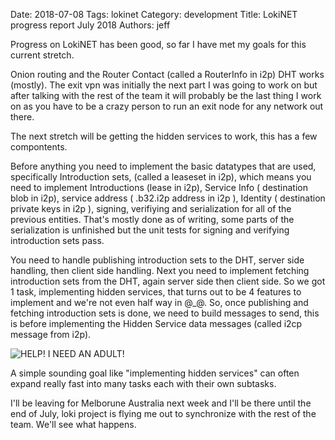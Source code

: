 Date: 2018-07-08
Tags: lokinet
Category: development
Title: LokiNET progress report July 2018
Authors: jeff


Progress on LokiNET has been good, so far I have met my goals for this current stretch.

Onion routing and the Router Contact (called a RouterInfo in i2p) DHT works (mostly). 
The exit vpn was initially the next part I was going to work on but after talking 
with the rest of the team it will probably be the last thing I work on as you have 
to be a crazy person to run an exit node for any network out there. 

The next stretch will be getting the hidden services to work, this has a few compontents. 

Before anything you need to implement the basic datatypes that are used, specifically Introduction sets,
(called a leaseset in i2p), which means you need to implement Introductions (lease in i2p), 
Service Info ( destination blob in i2p), service address ( .b32.i2p address in i2p ), 
Identity ( destination private keys in i2p ), signing, verifiying and serialization for all of the
previous entities. That's mostly done as of writing, some parts of the serialization is unfinished but
the unit tests for signing and verifying introduction sets pass.


You need to handle publishing introduction sets to the DHT, server side handling, then client side handling. 
Next you need to implement fetching introduction sets from the DHT, again server side then client side. 
So we got 1 task, implementing hidden services, that turns out to be 4 features to implement and we're not 
even half way in @_@. So, once publishing and fetching introduction sets is done, we need to build messages
to send, this is before implementing the Hidden Service data messages (called i2cp message from i2p).

![HELP! I NEED AN ADULT!]({filename}/images/lokinet-july-2018/mfw.png "HELP! I NEED AN ADULT!")

A simple sounding goal like "implementing hidden services" can often expand really fast into many tasks
each with their own subtasks.

I'll be leaving for Melborune Australia next week and I'll be there until the end of July, loki project is
flying me out to synchronize with the rest of the team. We'll see what happens.
